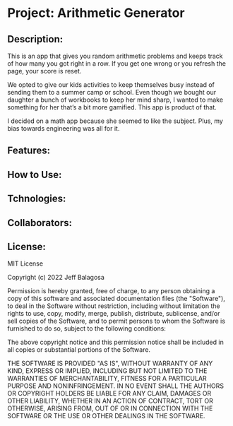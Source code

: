 # Project: Arithmetic Generator

## Description:

This is an app that gives you random arithmetic problems and keeps track of how many you got right in a row. If you get one wrong or you refresh the page, your score is reset.

We opted to give our kids activities to keep themselves busy instead of sending them to a summer camp or school. Even though we bought our daughter a bunch of workbooks to keep her mind sharp, I wanted to make something for her that’s a bit more gamified. This app is product of that.

I decided on a math app because she seemed to like the subject. Plus, my bias towards engineering was all for it.

## Features:

## How to Use:

## Tchnologies:

## Collaborators:

## License:

MIT License

Copyright (c) 2022 Jeff Balagosa

Permission is hereby granted, free of charge, to any person obtaining a copy
of this software and associated documentation files (the "Software"), to deal
in the Software without restriction, including without limitation the rights
to use, copy, modify, merge, publish, distribute, sublicense, and/or sell
copies of the Software, and to permit persons to whom the Software is
furnished to do so, subject to the following conditions:

The above copyright notice and this permission notice shall be included in all
copies or substantial portions of the Software.

THE SOFTWARE IS PROVIDED "AS IS", WITHOUT WARRANTY OF ANY KIND, EXPRESS OR
IMPLIED, INCLUDING BUT NOT LIMITED TO THE WARRANTIES OF MERCHANTABILITY,
FITNESS FOR A PARTICULAR PURPOSE AND NONINFRINGEMENT. IN NO EVENT SHALL THE
AUTHORS OR COPYRIGHT HOLDERS BE LIABLE FOR ANY CLAIM, DAMAGES OR OTHER
LIABILITY, WHETHER IN AN ACTION OF CONTRACT, TORT OR OTHERWISE, ARISING FROM,
OUT OF OR IN CONNECTION WITH THE SOFTWARE OR THE USE OR OTHER DEALINGS IN THE
SOFTWARE.
